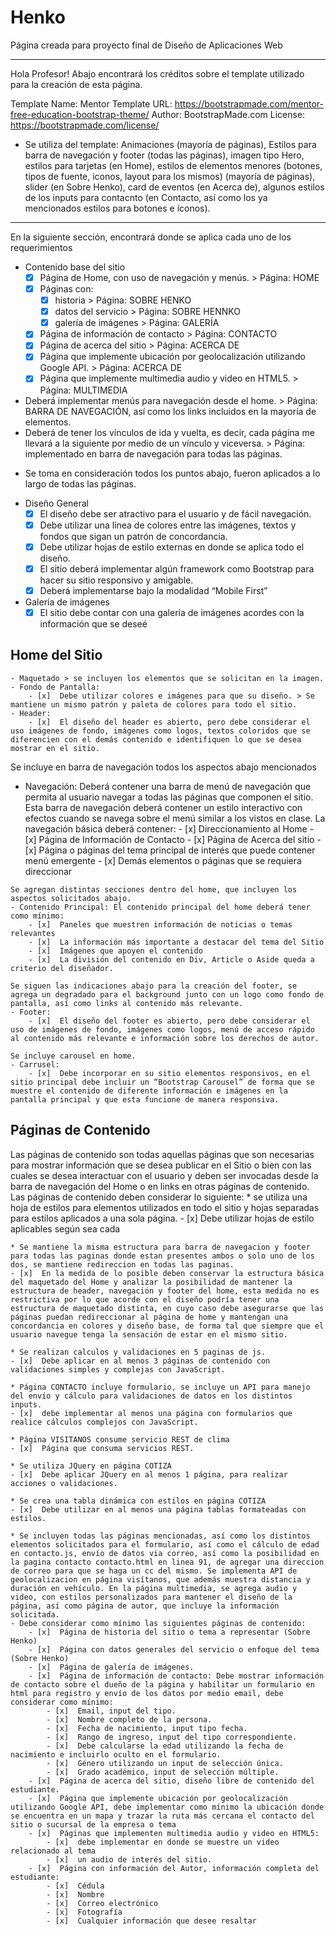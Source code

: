 # Henko
Página creada para proyecto final de Diseño de Aplicaciones Web

-------------------------------------------------------------------------------------------
Hola Profesor! 
Abajo encontrará los créditos sobre el template utilizado para la creación de esta página.

Template Name: Mentor
Template URL: https://bootstrapmade.com/mentor-free-education-bootstrap-theme/
Author: BootstrapMade.com
License: https://bootstrapmade.com/license/

- Se utiliza del template: Animaciones (mayoría de páginas), Estilos para barra de navegación y footer (todas las páginas),  imagen tipo Hero, estilos para tarjetas (en Home), estilos de elementos menores (botones, tipos de fuente, iconos, layout para los mismos) (mayoría de páginas), slider (en Sobre Henko), card de eventos (en Acerca de), algunos estilos de los inputs para contacnto (en Contacto, así como los ya mencionados estilos para botones e íconos).

-------------------------------------------------------------------------------------------
En la siguiente sección, encontrará donde se aplica cada uno de los requerimientos

- Contenido base del sitio
    - [x]  Página de Home, con uso de navegación y menús. > Página: HOME
    - [x]  Páginas con:
        - [x]  historia > Página: SOBRE HENKO
        - [x]  datos del servicio > Página: SOBRE HENNKO
        - [x]  galería de imágenes > Página: GALERÍA
    - [x]  Página de información de contacto > Página: CONTACTO
    - [x]  Página de acerca del sitio > Página: ACERCA DE
    - [x]  Página que implemente ubicación por geolocalización utilizando Google API. > Página: ACERCA DE
    - [x]  Página que implemente multimedia audio y video en HTML5. > Página: MULTIMEDIA
- Deberá implementar menús para navegación desde el home. > Página: BARRA DE NAVEGACIÓN, así como los links incluidos en la mayoría de elementos.
- Deberá de tener los vínculos de ida y vuelta, es decir, cada página me llevará a la siguiente por medio de un vínculo y viceversa. > Página: implementado en barra de navegación para todas las páginas.

* Se toma en consideración todos los puntos abajo, fueron aplicados a lo largo de todas las páginas.
- Diseño General
    - [x]  El diseño debe ser atractivo para el usuario y de fácil navegación.
    - [x]  Debe utilizar una línea de colores entre las imágenes, textos y fondos que sigan un patrón de concordancia.
    - [x]  Debe utilizar hojas de estilo externas en donde se aplica todo el diseño.
    - [x]  El sitio deberá implementar algún framework como Bootstrap para hacer su sitio responsivo y amigable.
    - [x]  Deberá implementarse bajo la modalidad “Mobile First”
- Galería de imágenes
    - [x]  El sitio debe contar con una galería de imágenes acordes con la información que se deseé

## Home del Sitio
    - Maquetado > se incluyen los elementos que se solicitan en la imagen.
    - Fondo de Pantalla:
        - [x]  Debe utilizar colores e imágenes para que su diseño. > Se mantiene un mismo patrón y paleta de colores para todo el sitio.
    - Header:
        - [x]  El diseño del header es abierto, pero debe considerar el uso imágenes de fondo, imágenes como logos, textos coloridos que se diferencien con el demás contenido e identifiquen lo que se desea mostrar en el sitio.
   
   Se incluye en barra de navegación todos los aspectos abajo mencionados
   - Navegación:
    Deberá contener una barra de menú de navegación que permita al usuario navegar a todas las páginas que componen el sitio. Esta barra de navegación deberá contener un estilo interactivo con efectos cuando se navega sobre el menú similar a los vistos en clase.
    La navegación básica deberá contener:
    - [x]  Direccionamiento al Home
    - [x]  Página de Información de Contacto
    - [x]  Página de Acerca del sitio
    - [x]  Página o páginas del tema principal de interés que puede contener menú emergente
    - [x]  Demás elementos o páginas que se requiera direccionar

    Se agregan distintas secciones dentro del home, que incluyen los aspectos solicitados abajo.
    - Contenido Principal: El contenido principal del home deberá tener como mínimo:
        - [x]  Paneles que muestren información de noticias o temas relevantes
        - [x]  La información más importante a destacar del tema del Sitio
        - [x]  Imágenes que apoyen el contenido
        - [x]  La división del contenido en Div, Article o Aside queda a criterio del diseñador.
    
    Se siguen las indicaciones abajo para la creación del footer, se agrega un degradado para el background junto con un logo como fondo de pantalla, así como links al contenido más relevante.
    - Footer:
        - [x]  El diseño del footer es abierto, pero debe considerar el uso de imágenes de fondo, imágenes como logos, menú de acceso rápido al contenido más relevante e información sobre los derechos de autor.
    
    Se incluye carousel en home.
    - Carrusel:
        - [x]  Debe incorporar en su sitio elementos responsivos, en el sitio principal debe incluir un “Bootstrap Carousel” de forma que se muestre el contenido de diferente información e imágenes en la pantalla principal y que esta funcione de manera responsiva.

## Páginas de Contenido
Las páginas de contenido son todas aquellas páginas que son necesarias para mostrar información que se desea publicar en el Sitio o bien con las cuales se desea interactuar con el usuario y deben ser invocadas desde la barra de navegación del Home o en links en otras páginas de contenido. Las páginas de contenido deben considerar lo siguiente:
    * se utiliza una hoja de estilos para elementos utilizados en todo el sitio y hojas separadas para estilos aplicados a una sola página.
    - [x]  Debe utilizar hojas de estilo aplicables según sea cada

    * Se mantiene la misma estructura para barra de navegacion y footer para todas las paginas donde estan presentes ambos o solo uno de los dos, se mantiene redireccion en todas las paginas.
    - [x]  En la medida de lo posible deben conservar la estructura básica del maquetado del Home y analizar la posibilidad de mantener la estructura de header, navegación y footer del home, esta medida no es restrictiva por lo que acorde con el diseño podría tener una estructura de maquetado distinta, en cuyo caso debe asegurarse que las páginas puedan redireccionar al página de home y mantengan una concordancia en colores y diseño base, de forma tal que siempre que el usuario navegue tenga la sensación de estar en el mismo sitio.
    
    * Se realizan calculos y validaciones en 5 paginas de js.
    - [x]  Debe aplicar en al menos 3 páginas de contenido con validaciones simples y complejas con JavaScript.

    * Página CONTACTO incluye formulario, se incluye un API para manejo del envío y cálculo para validaciones de datos en los distintos inputs.
    - [x]  debe implementar al menos una página con formularios que realice cálculos complejos con JavaScript.

    * Página VISITANOS consume servicio REST de clima
    - [x]  Página que consuma servicios REST.

    * Se utiliza JQuery en página COTIZA
    - [x]  Debe aplicar JQuery en al menos 1 página, para realizar acciones o validaciones.

    * Se crea una tabla dinámica con estilos en página COTIZA
    - [x]  Debe utilizar en al menos una página tablas formateadas con estilos.

    * Se incluyen todas las páginas mencionadas, así como los distintos elementos solicitados para el formulario, así como el cálculo de edad en contacto.js, envío de datos via correo, así como la posibilidad en la pagina contacto contacto.html en linea 91, de agregar una direccion de correo para que se haga un cc del mismo. Se implementa API de geolocalizacion en página visítanos, que además muestra distancia y duración en vehículo. En la página multimedia, se agrega audio y video, con estilos personalizados para mantener el diseño de la página, así como página de autor, que incluye la información solicitada.
    - Debe considerar como mínimo las siguientes páginas de contenido:
        - [x]  Página de historia del sitio o tema a representar (Sobre Henko)
        - [x]  Página con datos generales del servicio o enfoque del tema (Sobre Henko)
        - [x]  Página de galería de imágenes.
        - [x]  Página de información de contacto: Debe mostrar información de contacto sobre el dueño de la página y habilitar un formulario en html para registro y envío de los datos por medio email, debe considerar como mínimo:
            - [x]  Email, input del tipo.
            - [x]  Nombre completo de la persona.
            - [x]  Fecha de nacimiento, input tipo fecha.
            - [x]  Rango de ingreso, input del tipo correspondiente.
            - [x]  Debe calcularse la edad utilizando la fecha de nacimiento e incluirlo oculto en el formulario.
            - [x]  Género utilizando un input de selección única.
            - [x]  Grado académico, input de selección múltiple.
        - [x]  Página de acerca del sitio, diseño libre de contenido del estudiante.
        - [x]  Página que implemente ubicación por geolocalización utilizando Google API, debe implementar como mínimo la ubicación donde se encuentra en un mapa y trazar la ruta más cercana el contacto del sitio o sucursal de la empresa o tema
        - [x]  Páginas que implementen multimedia audio y video en HTML5:
            - [x]  debe implementar en donde se muestre un video relacionado al tema
            - [x]  un audio de interés del sitio.
        - [x]  Página con información del Autor, información completa del estudiante:
            - [x]  Cédula
            - [x]  Nombre
            - [x]  Correo electrónico
            - [x]  Fotografía
            - [x]  Cualquier información que desee resaltar
